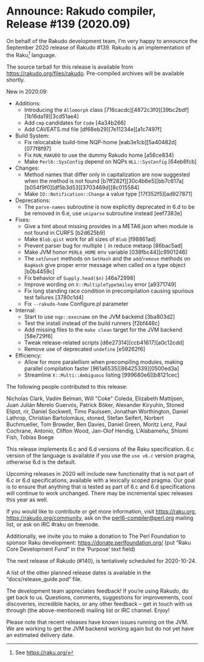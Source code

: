 # Announce: Rakudo compiler, Release #139 (2020.09)

On behalf of the Rakudo development team, I’m very happy to announce the
September 2020 release of Rakudo #139. Rakudo is an implementation of
the Raku[^1] language.

The source tarball for this release is available from
<https://rakudo.org/files/rakudo>.
Pre-compiled archives will be available shortly.

New in 2020.09:
  + Additions:
    + Introducing the `Allomorph` class
      [716cacdc][4872c3f0][39bc2bdf][1b16da19][3cd51ae4]
    + Add `cmp` candidates for `Code` [4a34b266]
    + Add CAVEATS.md file [df68eb29][7e11234e][a1c7497f]
  + Build System:
    + Fix relocatable build-time NQP-home [eab3e1cb][5a40482d][077f8f97]
    + Fix `RUN_RAKUDO` to use the dummy Rakudo home [a56ce834]
    + Make `Perl6::SysConfig` depend on NQPs `HLL::SysConfig` [64eb6fcb]
  + Changes:
    + Method names that differ only in capitalization are now suggested
      when the method is not found
      [b7ff282f][30c4b6e5][bb7c617a][b054f9f0][df5b3d53][3703469d][8c015584]
    + Make `IO::Notification::Change` a value type [17f352f5][ad927871]
  + Deprecations:
    + The `parse-names` subroutine is now explicitly deprecated in 6.d
      to be be removed in 6.e, use `uniparse` subroutine instead [eef7383e]
  + Fixes:
    + Give a hint about missing provides in a META6.json when module
      is not found in CURFS [b2d625b9]
    + Make `Blob.gist` work for all sizes of `Blob` [f98861ad]
    + Prevent parser bug for multiple `[` in reduce metaop [86bac5ad]
    + Make JVM honor `PERL6_HOME` env variable [038fbc44][c9901246]
    + The `set`/`unset` methods on `SetHash` and the `add`/`remove` methods
      on `BagHash` give proper error message when called on a type object [b0b4459c]
    + Fix behavior of `Supply.head($n)` [46a72998]
    + Improve wording on `X::MultipleTypeSmiley` error [a9371749]
    + Fix long standing race condition in precompilation causing
      spurious test failures [3780c1d4]
    + Fix `--rakudo-home` Configure.pl parameter
  + Internal:
    + Start to use `nqp::execname` on the JVM backend [3ba803d2]
    + Test the install instead of the build runners [f2bf446c]
    + Add missing files to the `make clean` target for the JVM backend [58e729f6]
    + Tweak release-related scripts [d6e27314][ccb41617][a0c12cdd]
    + Remove use of deprecated `undefine` [e59262f6]
  + Efficiency:
    + Allow for more paralellism when precompiling modules, making
      parallel compilation faster [961a6535][86425339][0500ed3a]
    + Streamline `X::Multi::Ambiguous` listing [999680e6][b8121cec]


The following people contributed to this release:

Nicholas Clark, Vadim Belman, Will "Coke" Coleda, Elizabeth Mattijsen,
Juan Julián Merelo Guervós, Patrick Böker, Alexander Kiryuhin, Stoned Elipot,
rir, Daniel Sockwell, Timo Paulssen, Jonathan Worthington, Daniel Lathrop,
Christian Bartolomäus, stoned, Stefan Seifert, Norbert Buchmueller,
Tom Browder, Ben Davies, Daniel Green, Moritz Lenz, Paul Cochrane, Antonio,
Clifton Wood, Jan-Olof Hendig, L'Alabameñu, Shlomi Fish, Tobias Boege

This release implements 6.c and 6.d versions of the Raku specification.
6.c version of the language is available if you use the `use v6.c`
version pragma, otherwise 6.d is the default.

Upcoming releases in 2020 will include new functionality that is not
part of 6.c or 6.d specifications, available with a lexically scoped
pragma. Our goal is to ensure that anything that is tested as part of
6.c and 6.d specifications will continue to work unchanged. There may
be incremental spec releases this year as well.

If you would like to contribute or get more information, visit
<https://raku.org>, <https://rakudo.org/community>, ask on the
<perl6-compiler@perl.org> mailing list, or ask on IRC #raku on freenode.

Additionally, we invite you to make a donation to The Perl Foundation
to sponsor Raku development: <https://donate.perlfoundation.org/>
(put “Raku Core Development Fund” in the ‘Purpose’ text field)

The next release of Rakudo (#140), is tentatively scheduled for 2020-10-24.

A list of the other planned release dates is available in the
“docs/release_guide.pod” file.

The development team appreciates feedback! If you’re using Rakudo, do
get back to us. Questions, comments, suggestions for improvements, cool
discoveries, incredible hacks, or any other feedback – get in touch with
us through (the above-mentioned) mailing list or IRC channel. Enjoy!

Please note that recent releases have known issues running on the JVM.
We are working to get the JVM backend working again but do not yet have
an estimated delivery date.

[^1]: See <https://raku.org/>
